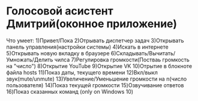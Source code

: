 # Голосовой асистент Дмитрий(оконное приложение) #
  Что умеет:
1)Привет/Пока
2)Отрывать диспетчер задач
3)Открывать панель управления(настройки системы)
4)Искать в интернете
5)Открывать новую вкладку в браузере
6)Складывать/Вычитать/Умножать/Делить чилса
7)Регулировка громкости(Постваь громкость на "число")
8)Открытие YouTube
9)Открытие VK
10)Отрытие в блокноте файла hosts
11)Показ даты, текущего времени
12)Вкл/выкл звук(mute/unmute)
13)Увеличение/Уменьшение громкости на n(число пользователя)
14)Показ текущей громкости
15)Озвучивание ответов
16)Показ сказанных команд
(only on Windows 10)
